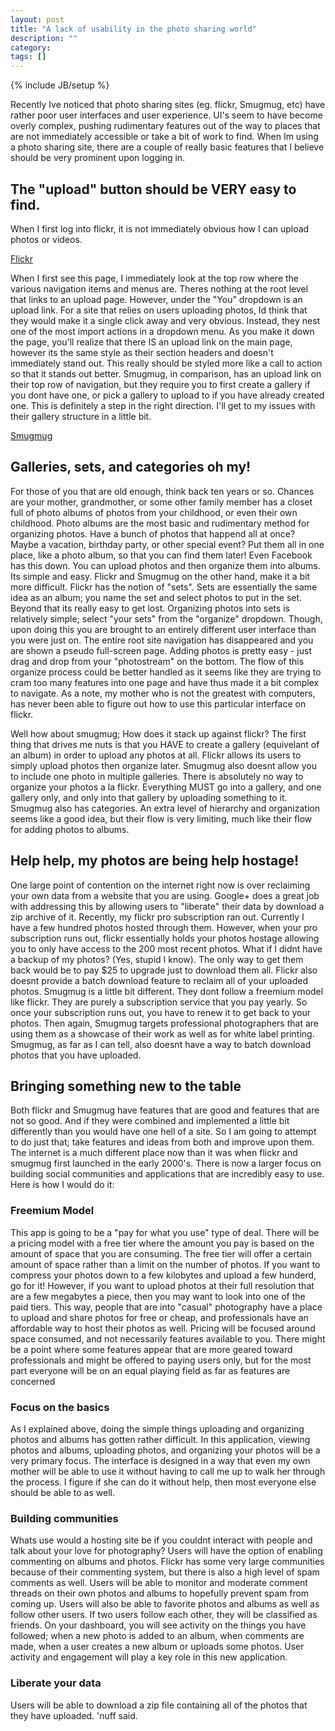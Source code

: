 ```yaml
---
layout: post
title: "A lack of usability in the photo sharing world"
description: ""
category: 
tags: []
---
```

{% include JB/setup %}

Recently Ive noticed that photo sharing sites (eg. flickr, Smugmug, etc) have rather poor user interfaces and user experience. UI's seem to have become overly complex, pushing rudimentary features out of the way to places that are not immediately accessible or take a bit of work to find. When Im using a photo sharing site, there are a couple of really basic features that I believe should be very prominent upon logging in.

## The "upload" button should be VERY easy to find.

When I first log into flickr, it is not immediately obvious how I can upload photos or videos. 

[Flickr](/assets/flickr_account_page.png)

When I first see this page, I immediately look at the top row where the various navigation items and menus are. Theres nothing at the root level that links to an upload page. However, under the "You" dropdown is an upload link. For a site that relies on users uploading photos, Id think that they would make it a single click away and very obvious. Instead, they nest one of the most import actions in a dropdown menu. As you make it down the page, you'll realize that there IS an upload link on the main page, however its the same style as their section headers and doesn't immediately stand out. This really should be styled more like a call to action so that it stands out better. Smugmug, in comparison, has an upload link on their top row of navigation, but they require you to first create a gallery if you dont have one, or pick a gallery to upload to if you have already created one. This is definitely a step in the right direction. I'll get to my issues with their gallery structure in a little bit.

[Smugmug](/assets/smugmug_account_page.png)

## Galleries, sets, and categories oh my!

For those of you that are old enough, think back ten years or so. Chances are your mother, grandmother, or some other family member has a closet full of photo albums of photos from your childhood, or even their own childhood. Photo albums are the most basic and rudimentary method for organizing photos. Have a bunch of photos that happend all at once? Maybe a vacation, birthday party, or other special event? Put them all in one place, like a photo album, so that you can find them later! Even Facebook has this down. You can upload photos and then organize them into albums. Its simple and easy. Flickr and Smugmug on the other hand, make it a bit more difficult. Flickr has the notion of "sets". Sets are essentially the same idea as an album; you name the set and select photos to put in the set. Beyond that its really easy to get lost. Organizing photos into sets is relatively simple; select "your sets" from the "organize" dropdown. Though, upon doing this you are brought to an entirely different user interface than you were just on. The entire root site navigation has disappeared and you are shown a pseudo full-screen page. Adding photos is pretty easy - just drag and drop from your "photostream" on the bottom. The flow of this organize process could be better handled as it seems like they are trying to cram too many features into one page and have thus made it a bit complex to navigate. As a note, my mother who is not the greatest with computers, has never been able to figure out how to use this particular interface on flickr.

Well how about smugmug; How does it stack up against flickr? The first thing that drives me nuts is that you HAVE to create a gallery (equivelant of an album) in order to upload any photos at all. Flickr allows its users to simply upload photos then organize later. Smugmug also doesnt allow you to include one photo in multiple galleries. There is absolutely no way to organize your photos a la flickr. Everything MUST go into a gallery, and one gallery only, and only into that gallery by uploading something to it. Smugmug also has categories. An extra level of hierarchy and organization seems like a good idea, but their flow is very limiting, much like their flow for adding photos to albums. 


## Help help, my photos are being help hostage!

One large point of contention on the internet right now is over reclaiming your own data from a website that you are using. Google+ does a great job with addressing this by allowing users to "liberate" their data by download a zip archive of it. Recently, my flickr pro subscription ran out. Currently I have a few hundred photos hosted through them. However, when your pro subscription runs out, flickr essentially holds your photos hostage allowing you to only have access to the 200 most recent photos. What if I didnt have a backup of my photos? (Yes, stupid I know). The only way to get them back would be to pay $25 to upgrade just to download them all. Flickr also doesnt provide a batch download feature to reclaim all of your uploaded photos. Smugmug is a little bit different. They dont follow a freemium model like flickr. They are purely a subscription service that you pay yearly. So once your subscription runs out, you have to renew it to get back to your photos. Then again, Smugmug targets professional photographers that are using them as a showcase of their work as well as for white label printing. Smugmug, as far as I can tell, also doesnt have a way to batch download photos that you have uploaded.

## Bringing something new to the table

Both flickr and Smugmug have features that are good and features that are not so good. And if they were combined and implemented a little bit differently than you would have one hell of a site. So I am going to attempt to do just that; take features and ideas from both and improve upon them. The internet is a much different place now than it was when flickr and smugmug first launched in the early 2000's. There is now a larger focus on building social communities and applications that are incredibly easy to use. Here is how I would do it:


### Freemium Model

This app is going to be a "pay for what you use" type of deal. There will be a pricing model with a free tier where the amount you pay is based on the amount of space that you are consuming. The free tier will offer a certain amount of space rather than a limit on the number of photos. If you want to compress your photos down to a few kilobytes and upload a few hunderd, go for it! However, if you want to upload photos at their full resolution that are a few megabytes a piece, then you may want to look into one of the paid tiers. This way, people that are into "casual" photography have a place to upload and share photos for free or cheap, and professionals have an affordable way to host their photos as well. Pricing will be focused around space consumed, and not necessarily features available to you. There might be a point where some features appear that are more geared toward professionals and might be offered to paying users only, but for the most part everyone will be on an equal playing field as far as features are concerned


### Focus on the basics

As I explained above, doing the simple things uploading and organizing photos and albums has gotten rather difficult. In this application, viewing photos and albums, uploading photos, and organizing your photos will be a very primary focus. The interface is designed in a way that even my own mother will be able to use it without having to call me up to walk her through the process. I figure if she can do it without help, then most everyone else should be able to as well.


### Building communities

Whats use would a hosting site be if you couldnt interact with people and talk about your love for photography? Users will have the option of enabling commenting on albums and photos. Flickr has some very large communities because of their commenting system, but there is also a high level of spam comments as well. Users will be able to monitor and moderate comment threads on their own photos and albums to hopefully prevent spam from coming up. Users will also be able to favorite photos and albums as well as follow other users. If two users follow each other, they will be classified as friends. On your dashboard, you will see activity on the things you have followed; when a new photo is added to an album, when comments are made, when a user creates a new album or uploads some photos. User activity and engagement will play a key role in this new application.


### Liberate your data

Users will be able to download a zip file containing all of the photos that they have uploaded. 'nuff said.


